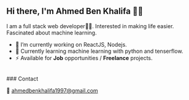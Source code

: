 ## Hi there, I'm Ahmed Ben Khalifa 👋🚀

I am a full stack web developer👨‍💻. Interested in making life easier. Fascinated about machine learning.

- 🔭 I’m currently working on ReactJS, Nodejs.
- 🍔 Currently learning machine learning with python and tenserflow.
- ⚡  Available for **Job** opportunities / **Freelance** projects.
<br/>
### Contact

📧 ahmedbenkhalifa1997@gmail.com

<br/>
<br/>
